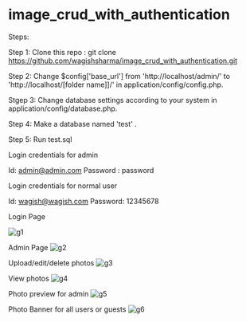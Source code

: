 # image_crud_with_authentication

Steps:

Step 1: Clone this repo : git clone https://github.com/wagishsharma/image_crud_with_authentication.git

Step 2: Change $config['base_url'] from 'http://localhost/admin/' to 'http://localhost/[folder name]]/' in  application/config/config.php.

Stgep 3: Change database settings according to your system in application/config/database.php.

Step 4: Make a database named 'test' . 

Step 5: Run test.sql 

Login credentials for admin 

Id: admin@admin.com
Password : password

Login credentials for normal user

Id: wagish@wagish.com
Password: 12345678

Login Page

![g1](https://user-images.githubusercontent.com/16692346/32981398-6c44559e-cc9b-11e7-8c34-213a33224cf2.PNG)

Admin Page
![g2](https://user-images.githubusercontent.com/16692346/32981399-6cb35aac-cc9b-11e7-90fa-c117f3ed35e8.PNG)

Upload/edit/delete photos 
![g3](https://user-images.githubusercontent.com/16692346/32981400-6d21c1ea-cc9b-11e7-9ab3-5f43e1269ca8.PNG)

View photos
![g4](https://user-images.githubusercontent.com/16692346/32981401-6d8fb9e8-cc9b-11e7-9048-fe82d766b121.PNG)

Photo preview for admin
![g5](https://user-images.githubusercontent.com/16692346/32981402-6dceb8d2-cc9b-11e7-80a7-05f9a15b8bfc.PNG)

Photo Banner for all users or guests
![g6](https://user-images.githubusercontent.com/16692346/32981403-6e0ecc06-cc9b-11e7-8a77-5ec40d06bcb4.PNG)
